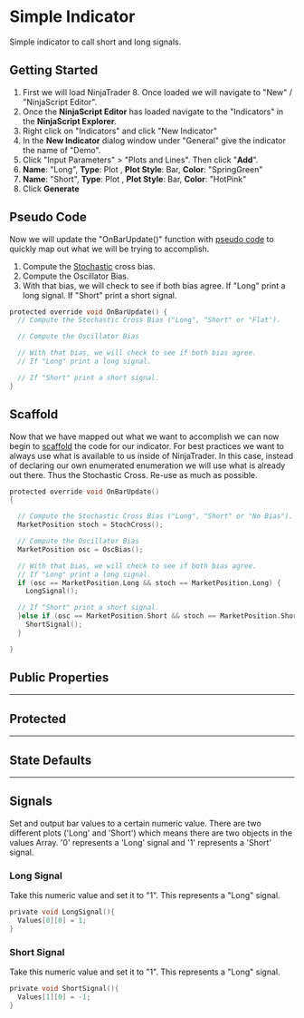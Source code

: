 # Simple Indicator
Simple indicator to call short and long signals.

## Getting Started
1. First we will load NinjaTrader 8. Once loaded we will navigate to "New" / "NinjaScript Editor".  
1. Once the **NinjaScript Editor** has loaded navigate to the "Indicators" in the **NinjaScript Explorer**.
1. Right click on "Indicators" and click "New Indicator"
1. In the **New Indicator** dialog window under "General" give the indicator the name of "Demo".
1. Click "Input Parameters" > "Plots and Lines". Then click "**Add**".
1. **Name**: "Long", **Type**: Plot , **Plot Style**: Bar, **Color**: "SpringGreen"  
1. **Name**: "Short", **Type**: Plot , **Plot Style**: Bar, **Color**: "HotPink"   
1. Click **Generate**  

## Pseudo Code  
Now we will update the "OnBarUpdate()" function with [pseudo code](https://en.wikipedia.org/wiki/Pseudocode) to quickly map out what we will be trying to accomplish.  
1. Compute the [Stochastic](https://www.investopedia.com/terms/s/stochasticoscillator.asp) cross bias.
1. Compute the Oscillator Bias.  
1. With that bias, we will check to see if both bias agree. If "Long" print a long signal. If "Short" print a short signal.

```C
protected override void OnBarUpdate() {
  // Compute the Stochastic Cross Bias ("Long", "Short" or "Flat").

  // Compute the Oscillator Bias

  // With that bias, we will check to see if both bias agree.
  // If "Long" print a long signal.

  // If "Short" print a short signal.
}
```

## Scaffold  
Now that we have mapped out what we want to accomplish we can now begin to [scaffold](https://en.wikipedia.org/wiki/Scaffold_(programming)) the code for our indicator. For best practices we want to always use what is available to us inside of NinjaTrader. In this case, instead of declaring our own enumerated enumeration we will use what is already out there. Thus the Stochastic Cross. Re-use as much as possible.

```C
protected override void OnBarUpdate()
{

  // Compute the Stochastic Cross Bias ("Long", "Short" or "No Bias").
  MarketPosition stoch = StochCross();

  // Compute the Oscillator Bias
  MarketPosition osc = OscBias();

  // With that bias, we will check to see if both bias agree.
  // If "Long" print a long signal.
  if (osc == MarketPosition.Long && stoch == MarketPosition.Long) {
    LongSignal();

  // If "Short" print a short signal.
  }else if (osc == MarketPosition.Short && stoch == MarketPosition.Short) {
    ShortSignal();
  }

}
```

## Public Properties

---  

## Protected

---  

## State Defaults  

---   

## Signals  
Set and output bar values to a certain numeric value. There are two different plots ('Long' and 'Short') which means there are two objects in the values Array. '0' represents a 'Long' signal and '1' represents a 'Short' signal.   

### Long Signal  
Take this numeric value and set it to "1". This represents a "Long" signal.  
```C
private void LongSignal(){
  Values[0][0] = 1;
}
```

### Short Signal  
Take this numeric value and set it to "1". This represents a "Long" signal.
```C
private void ShortSignal(){
  Values[1][0] = -1;
}
```
